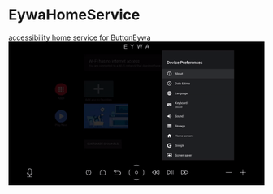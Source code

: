 # EywaHomeService
accessibility home service for ButtonEywa
![Farmers Market Finder Demo](EywaSec.gif)
